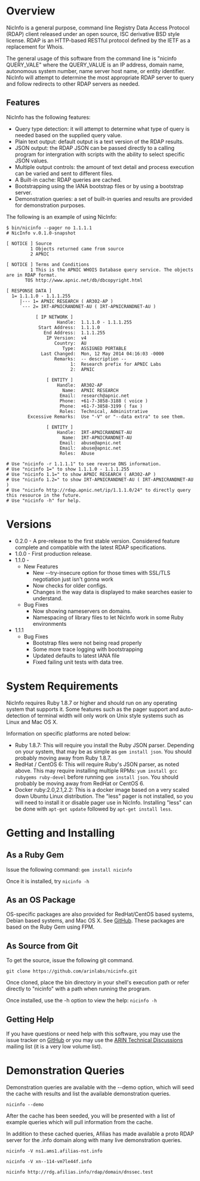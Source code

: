 # Overview

NicInfo is a general purpose, command line Registry Data Access Protocol (RDAP) client released under 
an open source, ISC derivative BSD style license. RDAP is an HTTP-based RESTful protocol defined by 
the IETF as a replacement for Whois. 

The general usage of this software from the command line is "nicinfo QUERY_VALE" where the 
QUERY_VALUE is an IP address, domain name, autonomous system number, name server host name, 
or entity identifier. NicInfo will attempt to determine the most appropriate RDAP server to query 
and follow redirects to other RDAP servers as needed.

## Features

NicInfo has the following features:

* Query type detection: it will attempt to determine what type of query is needed based on the supplied query value.
* Plain text output: default output is a text version of the RDAP results.
* JSON output: the RDAP JSON can be passed directly to a calling program for intergration with scripts with
the ability to select specific JSON values.
* Multiple output controls: the amount of text detail and process execution can be varied and sent to different files.
* A Built-in cache: RDAP queries are cached.
* Bootstrapping using the IANA bootstrap files or by using a
bootstrap server.
* Demonstration queries: a set of built-in queries and results are provided for demonstration purposes.

The following is an example of using NicInfo:

    $ bin/nicinfo --pager no 1.1.1.1
    # NicInfo v.0.1.0-snapshot
    
    [ NOTICE ] Source
             1 Objects returned came from source
             2 APNIC
    
    [ NOTICE ] Terms and Conditions
             1 This is the APNIC WHOIS Database query service. The objects are in RDAP format.
           TOS http://www.apnic.net/db/dbcopyright.html
    
    [ RESPONSE DATA ]
      1= 1.1.1.0 - 1.1.1.255
         |--- 1= APNIC RESEARCH ( AR302-AP )
         `--- 2= IRT-APNICRANDNET-AU ( IRT-APNICRANDNET-AU )
    
               [ IP NETWORK ]
                       Handle:  1.1.1.0 - 1.1.1.255
                Start Address:  1.1.1.0
                  End Address:  1.1.1.255
                   IP Version:  v4
                      Country:  AU
                         Type:  ASSIGNED PORTABLE
                 Last Changed:  Mon, 12 May 2014 04:16:03 -0000
                      Remarks:  -- description --
                            1:  Research prefix for APNIC Labs
                            2:  APNIC
    
                   [ ENTITY ]
                       Handle:  AR302-AP
                         Name:  APNIC RESEARCH
                        Email:  research@apnic.net
                        Phone:  +61-7-3858-3188 ( voice )
                        Phone:  +61-7-3858-3199 ( fax )
                        Roles:  Technical, Administrative
            Excessive Remarks:  Use "-V" or "--data extra" to see them.
    
                   [ ENTITY ]
                       Handle:  IRT-APNICRANDNET-AU
                         Name:  IRT-APNICRANDNET-AU
                        Email:  abuse@apnic.net
                        Email:  abuse@apnic.net
                        Roles:  Abuse
    
    # Use "nicinfo -r 1.1.1.1" to see reverse DNS information.
    # Use "nicinfo 1=" to show 1.1.1.0 - 1.1.1.255
    # Use "nicinfo 1.1=" to show APNIC RESEARCH ( AR302-AP )
    # Use "nicinfo 1.2=" to show IRT-APNICRANDNET-AU ( IRT-APNICRANDNET-AU )
    # Use "nicinfo http://rdap.apnic.net/ip/1.1.1.0/24" to directly query this resource in the future.
    # Use "nicinfo -h" for help.


# Versions

* 0.2.0 - A pre-release to the first stable version. Considered feature complete and compatible
with the latest RDAP specifications.
* 1.0.0 - First production release.
* 1.1.0 -
  * New Features
    * New --try-insecure option for those times with SSL/TLS negotiation just isn't gonna work
    * Now checks for older configs.
    * Changes in the way data is displayed to make searches easier to understand.
  * Bug Fixes
    * Now showing nameservers on domains.
    * Namespacing of library files to let NicInfo work in some Ruby environments
* 1.1.1
  * Bug Fixes
    * Bootstrap files were not being read properly
    * Some more trace logging with bootstrapping
    * Updated defaults to latest IANA file
    * Fixed failing unit tests with data tree.

# System Requirements

NicInfo requires Ruby 1.8.7 or higher and should run on any operating system that supports it. 
Some features such as the pager support and auto-detection of terminal width will only work on 
Unix style systems such as Linux and Mac OS X. 

Information on specific platforms are noted below:

* Ruby 1.8.7: This will require you install the Ruby JSON parser. Depending on your system, that
may be as simple as `gem install json`. You should probably moving away from Ruby 1.8.7.
* RedHat / CentOS 6: This will require Ruby's JSON parser, as noted above. This may require installing
multiple RPMs: `yum install gcc rubygems ruby-devel` before running `gem install json`.
You should probably be moving away from RedHat or CentOS 6.
* Docker ruby:2.0,2.1,2.2: This is a docker image based on a very scaled down Ubuntu Linux distribution.
The "less" pager is not installed, so you will need to install it or disable pager use in NicInfo.
Installing "less" can be done with `apt-get update` followed by `apt-get install less`.

# Getting and Installing

## As a Ruby Gem

Issue the following command: `gem install nicinfo`

Once it is installed, try `nicinfo -h`

## As an OS Package

OS-specific packages are also provided for RedHat/CentOS based systems, Debian based systems, and
Mac OS X. See [GitHub](https://github.com/arinlabs/nicinfo/releases). These packages are based on
the Ruby Gem using FPM.

## As Source from Git

To get the source, issue the following git command.

```
git clone https://github.com/arinlabs/nicinfo.git
```

Once cloned, place the bin directory in your shell's execution path or refer directly to "nicinfo" 
with a path when running the program.

Once installed, use the -h option to view the help: `nicinfo -h`

## Getting Help

If you have questions or need help with this software, you may use the issue tracker on
[GitHub](https://github.com/arinlabs/nicinfo/issues) or you may use the
[ARIN Technical Discussions ](http://lists.arin.net/mailman/listinfo/arin-tech-discuss)
mailing list (it is a very low volume list).


# Demonstration Queries

Demonstration queries are available with the --demo option, which will seed the cache with 
results and list the available demonstration queries.

```
nicinfo --demo
```

After the cache has been seeded, you will be presented with a list of example queries which will 
pull information from the cache.

In addition to these cached queries, Afilias has made available a proto RDAP server for the .info 
domain along with many live demonstration queries.

    nicinfo -V ns1.ams1.afilias-nst.info

    nicinfo -V xn--114-vm7le44f.info

    nicinfo http://rdg.afilias.info/rdap/domain/dnssec.test


